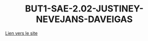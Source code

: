 <h1 align="center">BUT1-SAE-2.02-JUSTINEY-NEVEJANS-DAVEIGAS</h1>

[Lien vers le site](https://dwarves.iut-fbleau.fr/~justiney/SAE-2.06-2.05/)